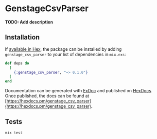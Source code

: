 # GenstageCsvParser

**TODO: Add description**

## Installation

If [available in Hex](https://hex.pm/docs/publish), the package can be installed
by adding `genstage_csv_parser` to your list of dependencies in `mix.exs`:

```elixir
def deps do
  [
    {:genstage_csv_parser, "~> 0.1.0"}
  ]
end
```

Documentation can be generated with [ExDoc](https://github.com/elixir-lang/ex_doc)
and published on [HexDocs](https://hexdocs.pm). Once published, the docs can
be found at [https://hexdocs.pm/genstage_csv_parser](https://hexdocs.pm/genstage_csv_parser).

## Tests

```
mix test
```
